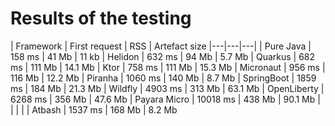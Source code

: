 # Results of the testing



|  Framework | First request  | RSS   | Artefact size
|---|---|---|
| Pure Java    |   158 ms  |  41 Mb |   11 kb
| Helidon      |   632 ms  |  94 Mb |  5.7 Mb
| Quarkus      |   682 ms  | 111 Mb | 14.1 Mb
| Ktor         |   758 ms  | 111 Mb | 15.3 Mb
| Micronaut    |   956 ms  | 116 Mb | 12.2 Mb
| Piranha      |  1060 ms  | 140 Mb |  8.7 Mb
| SpringBoot   |  1859 ms  | 184 Mb | 21.3 Mb
| Wildfly      |  4903 ms  | 313 Mb | 63.1 Mb
| OpenLiberty  |  6268 ms  | 356 Mb | 47.6 Mb
| Payara Micro | 10018 ms  | 438 Mb | 90.1 Mb
| | | |
| Atbash | 1537 ms  | 168 Mb | 8.2 Mb
